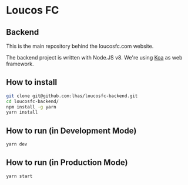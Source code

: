 # Loucos FC
## Backend

This is the main repository behind the loucosfc.com website.

The backend project is written with Node.JS v8. We're using [Koa](http://koajs.com/) as web framework.

## How to install

```bash
git clone git@github.com:lhas/loucosfc-backend.git
cd loucosfc-backend/
npm install -g yarn
yarn install
```

## How to run (in Development Mode)

```bash
yarn dev
```

## How to run (in Production Mode)

```bash
yarn start
```
